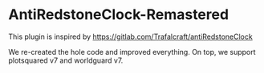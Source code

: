 # AntiRedstoneClock-Remastered
This plugin is inspired by https://gitlab.com/Trafalcraft/antiRedstoneClock 

We re-created the hole code and improved everything. On top, we support plotsquared v7 and worldguard v7.

